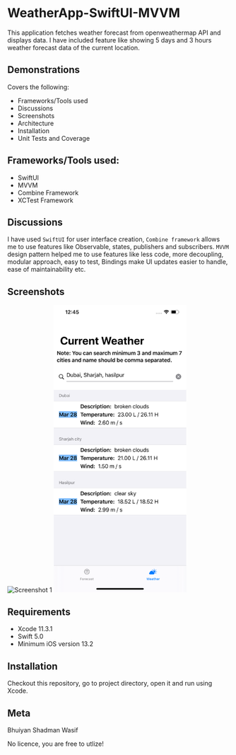 # WeatherApp-SwiftUI-MVVM

This application fetches weather forecast from openweathermap API and displays data. I have included feature like showing 5 days and 3 hours weather forecast data of the current location. 

## Demonstrations

Covers the following:

* Frameworks/Tools used
* Discussions
* Screenshots
* Architecture 
* Installation
* Unit Tests and Coverage

## Frameworks/Tools used:

* SwiftUI
* MVVM 
* Combine Framework
* XCTest Framework 

## Discussions

I have used `SwiftUI` for user interface creation, `Combine framework` allows me to use features like Observable, states, publishers and subscribers. `MVVM` design pattern helped me to use features like less code, more decoupling, modular approach, easy to test, Bindings make UI updates easier to handle, ease of maintainability etc.    

## Screenshots

<img src="https://github.com/user-attachments/assets/7d976dd8-cc12-416c-af47-e82d0ad88eea" width="300" alt="Screenshot 1">
<img src="https://github.com/mwaqasbhati/Weather-SwiftUI-MVVM/blob/master/screenshots/Forecast.png" width="300" alt="Screenshot 2">

## Requirements

- Xcode 11.3.1
- Swift 5.0
- Minimum iOS version 13.2

## Installation

Checkout this repository, go to project directory, open it and run using Xcode.

## Meta

Bhuiyan Shadman Wasif

No licence, you are free to utlize!


